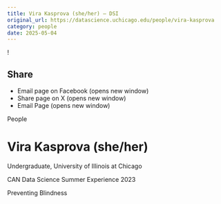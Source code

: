 ```yaml
---
title: Vira Kasprova (she/her) – DSI
original_url: https://datascience.uchicago.edu/people/vira-kasprova
category: people
date: 2025-05-04
---
```


<!-- Table-like structure detected -->

!

## Share

* Email page on Facebook (opens new window)
* Share page on X (opens new window)
* Email Page (opens new window)

<!-- Table-like structure detected -->

People

# Vira Kasprova (she/her)

Undergraduate, University of Illinois at Chicago

CAN Data Science Summer Experience 2023

Preventing Blindness